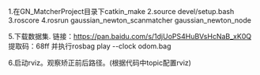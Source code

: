 1.在GN_MatcherProject目录下catkin_make
2.source devel/setup.bash
3.roscore
4.rosrun gaussian_newton_scanmatcher gaussian_newton_node 

5.下载数据集.
链接：https://pan.baidu.com/s/1djUoPS4HuBVsHcNaB_xK0Q 
提取码：68ff 
并执行rosbag play --clock odom.bag

6.启动rviz。观察矫正前后路径。(根据代码中topic配置rviz)

